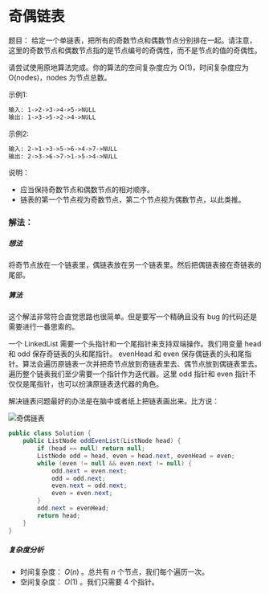 # 奇偶链表

题目： 给定一个单链表，把所有的奇数节点和偶数节点分别排在一起。请注意，这里的奇数节点和偶数节点指的是节点编号的奇偶性，而不是节点的值的奇偶性。

请尝试使用原地算法完成。你的算法的空间复杂度应为 O(1)，时间复杂度应为 O(nodes)，nodes 为节点总数。

示例1:

```tex
输入: 1->2->3->4->5->NULL
输出: 1->3->5->2->4->NULL
```

示例2:

```tex
输入: 2->1->3->5->6->4->7->NULL 
输出: 2->3->6->7->1->5->4->NULL
```

说明：

* 应当保持奇数节点和偶数节点的相对顺序。
* 链表的第一个节点视为奇数节点，第二个节点视为偶数节点，以此类推。

### 解法：

##### **想法**

将奇节点放在一个链表里，偶链表放在另一个链表里。然后把偶链表接在奇链表的尾部。

##### **算法**

这个解法非常符合直觉思路也很简单。但是要写一个精确且没有 bug 的代码还是需要进行一番思索的。

一个 LinkedList 需要一个头指针和一个尾指针来支持双端操作。我们用变量 head 和 odd 保存奇链表的头和尾指针。 evenHead 和 even 保存偶链表的头和尾指针。算法会遍历原链表一次并把奇节点放到奇链表里去、偶节点放到偶链表里去。遍历整个链表我们至少需要一个指针作为迭代器。这里 odd 指针和 even 指针不仅仅是尾指针，也可以扮演原链表迭代器的角色。

解决链表问题最好的办法是在脑中或者纸上把链表画出来。比方说：

![奇偶链表](http://gitlab.wsh-study.com/xp-study/LeeteCode/-/blob/master/数据结构/基础数据结构/链表/images/奇偶链表/奇偶链表1.jpg)

```java
public class Solution {
    public ListNode oddEvenList(ListNode head) {
        if (head == null) return null;
        ListNode odd = head, even = head.next, evenHead = even;
        while (even != null && even.next != null) {
            odd.next = even.next;
            odd = odd.next;
            even.next = odd.next;
            even = even.next;
        }
        odd.next = evenHead;
        return head;
    }
}
```

##### **复杂度分析**

- 时间复杂度： *O*(*n*) 。总共有 *n* 个节点，我们每个遍历一次。
- 空间复杂度： *O*(1) 。我们只需要 4 个指针。

